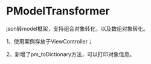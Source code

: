 # PModelTransformer
json转model框架，支持组合对象转化，以及数组对象转化。

1、使用案例存放于ViewController；

2、新增了pm_toDictionary方法，可以打印对象信息。
